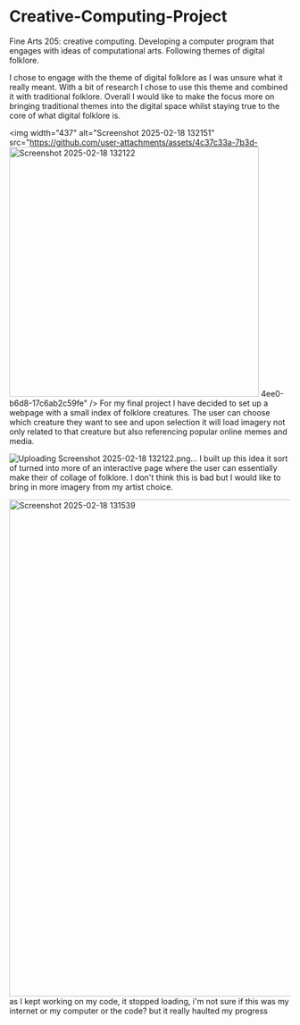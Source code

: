 # Creative-Computing-Project
Fine Arts 205: creative computing. Developing a computer program that engages with ideas of computational arts. Following themes of digital folklore.  

I chose to engage with the theme of digital folklore as I was unsure what it really meant. With a bit of research I chose to use this theme and combined it with traditional folklore. Overall I would like to make the focus more on bringing traditional themes into the digital space whilst staying true to the core of what digital folklore is. 

<img width="437" alt="Screenshot 2025-02-18 132151" src="https://github.com/user-attachments/assets/4c37c33a-7b3d-<img width="447" alt="Screenshot 2025-02-18 132122" src="https://github.com/user-attachments/assets/7b574fad-f7cd-46e9-9f96-42c79e33683f" />
4ee0-b6d8-17c6ab2c59fe" />
For my final project I have decided to set up a webpage with a small index of folklore creatures. The user can choose which creature they want to see and upon selection it will load imagery not only related to that creature but also referencing popular online memes and media. 

![Uploading Screenshot 2025-02-18 132122.png…]()
I built up this idea it sort of turned into more of an interactive page where the user can essentially make their of collage of folklore. I don't think this is bad but I would like to bring in more imagery from my artist choice. 

<img width="890" alt="Screenshot 2025-02-18 131539" src="https://github.com/user-attachments/assets/433fb12d-da5b-43e8-bfb9-2f6952dcc47d" />
as I kept working on my code, it stopped loading, i'm not sure if this was my internet or my computer or the code? but it really haulted my progress

